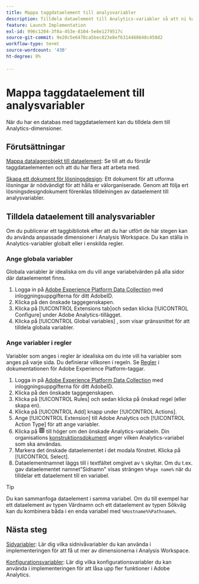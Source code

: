 ```yaml
---
title: Mappa taggdataelement till analysvariabler
description: Tilldela dataelement till Analytics-variabler så att ni kan använda dem som dimensioner i Analysis Workspace.
feature: Launch Implementation
exl-id: 996c1204-3f8a-453e-8104-5e8e1279517c
source-git-commit: 9e20c5e6470ca5bec823e8ef6314468648c458d2
workflow-type: tm+mt
source-wordcount: '430'
ht-degree: 0%

---
```



# Mappa taggdataelement till analysvariabler

När du har en databas med taggdataelement kan du tilldela dem till Analytics-dimensioner.

## Förutsättningar

[Mappa datalagerobjekt till dataelement](layer-to-elements.md): Se till att du förstår taggdataelementen och att du har flera att arbeta med.

[Skapa ett dokument för lösningsdesign](../prepare/solution-design.md): Ett dokument för att utforma lösningar är nödvändigt för att hålla er välorganiserade. Genom att följa ert lösningsdesigndokument förenklas tilldelningen av dataelement till analysvariabler.

## Tilldela dataelement till analysvariabler

Om du publicerar ett taggbibliotek efter att du har utfört de här stegen kan du använda anpassade dimensioner i Analysis Workspace. Du kan ställa in Analytics-variabler globalt eller i enskilda regler.

### Ange globala variabler

Globala variabler är idealiska om du vill ange variabelvärden på alla sidor där dataelementet finns.

1. Logga in på [Adobe Experience Platform Data Collection](https://experience.adobe.com/data-collection) med inloggningsuppgifterna för ditt AdobeID.
1. Klicka på den önskade taggegenskapen.
1. Klicka på [!UICONTROL Extensions tab]och sedan klicka [!UICONTROL Configure] under Adobe Analytics-tillägget.
1. Klicka på [!UICONTROL Global variables] , som visar gränssnittet för att tilldela globala variabler.

### Ange variabler i regler

Variabler som anges i regler är idealiska om du inte vill ha variabler som anges på varje sida. Du definierar villkoren i regeln. Se [Regler](https://experienceleague.adobe.com/docs/experience-platform/tags/ui/rules.html) i dokumentationen för Adobe Experience Platform-taggar.

1. Logga in på [Adobe Experience Platform Data Collection](https://experience.adobe.com/data-collection) med inloggningsuppgifterna för ditt AdobeID.
1. Klicka på den önskade taggegenskapen.
1. Klicka på [!UICONTROL Rules] och sedan klicka på önskad regel (eller skapa en).
1. Klicka på [!UICONTROL Add] knapp under [!UICONTROL Actions].
1. Ange [!UICONTROL Extension] till Adobe Analytics och [!UICONTROL Action Type] för att ange variabler.
1. Klicka på ![Dataelement](assets/data-element.png) till höger om den önskade Analytics-variabeln. Din organisations [konstruktionsdokument](../prepare/solution-design.md) anger vilken Analytics-variabel som ska användas.
1. Markera det önskade dataelementet i det modala fönstret. Klicka på [!UICONTROL Select].
1. Dataelementnamnet läggs till i textfältet omgivet av `%` skyltar. Om du t.ex. gav dataelementet namnet&quot;Sidnamn&quot; visas strängen `%Page name%` när du tilldelar ett dataelement till en variabel.

>[!TIP]
>
>Du kan sammanfoga dataelement i samma variabel. Om du till exempel har ett dataelement av typen Värdnamn och ett dataelement av typen Sökväg kan du kombinera båda i en enda variabel med `%Hostname%%Pathname%`.

## Nästa steg

[Sidvariabler](../vars/page-vars/page-variables.md): Lär dig vilka sidnivåvariabler du kan använda i implementeringen för att få ut mer av dimensionerna i Analysis Workspace.

[Konfigurationsvariabler](../vars/config-vars/configuration-variables.md): Lär dig vilka konfigurationsvariabler du kan använda i implementeringen för att låsa upp fler funktioner i Adobe Analytics.
